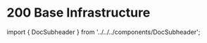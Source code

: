 # 200 Base Infrastructure

import { DocSubheader } from '../../../components/DocSubheader';

<DocSubheader text= "Base components of the blockchain platform that serve as infrastructure implementation for core components, services, and other higher level systems on the blockchain."
/>
